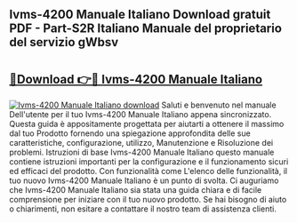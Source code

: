 ## Ivms-4200 Manuale Italiano Download gratuit PDF - Part-S2R Italiano Manuale del proprietario del servizio gWbsv

# <h2><a href="http://dfgbfg7.blite.top/?on=Ivms-4200+Manuale+Italiano">🔗Download 👉🔴 Ivms-4200 Manuale Italiano</a></h2>

[![Ivms-4200 Manuale Italiano download](https://i.imgur.com/lujVjoI.png)](http://dfgbfg7.blite.top/?on=Ivms-4200+Manuale+Italiano)
Saluti e benvenuto nel manuale Dell'utente per il tuo Ivms-4200 Manuale Italiano appena sincronizzato. Questa guida è appositamente progettata per aiutarti a ottenere il massimo dal tuo Prodotto fornendo una spiegazione approfondita delle sue caratteristiche, configurazione, utilizzo, Manutenzione e Risoluzione dei problemi. Istruzioni di base Ivms-4200 Manuale Italiano questo manuale contiene istruzioni importanti per la configurazione e il funzionamento sicuri ed efficaci del prodotto. Con funzionalità come L'elenco delle funzionalità, il tuo nuovo Ivms-4200 Manuale Italiano è un punto di svolta. Ci auguriamo che Ivms-4200 Manuale Italiano sia stata una guida chiara e di facile comprensione per iniziare con il tuo nuovo prodotto. Se hai bisogno di aiuto o chiarimenti, non esitare a contattare il nostro team di assistenza clienti.
